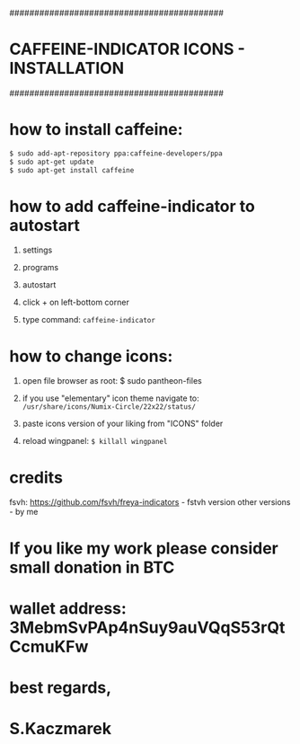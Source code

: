 ###########################################
# CAFFEINE-INDICATOR ICONS - INSTALLATION #
###########################################

# how to install caffeine:

```sh
$ sudo add-apt-repository ppa:caffeine-developers/ppa
$ sudo apt-get update
$ sudo apt-get install caffeine
```

# how to add caffeine-indicator to autostart

1. settings

2. programs

3. autostart

4. click + on left-bottom corner

5. type command: `caffeine-indicator`

# how to change icons:

1. open file browser as root: $ sudo pantheon-files

2. if you use "elementary" icon theme navigate to: `/usr/share/icons/Numix-Circle/22x22/status/`

3. paste icons version of your liking from "ICONS" folder

4. reload wingpanel: `$ killall wingpanel`

# credits

fsvh: https://github.com/fsvh/freya-indicators - fstvh version
other versions - by me

# If you like my work please consider small donation in BTC
# wallet address: 3MebmSvPAp4nSuy9auVQqS53rQtCcmuKFw

# best regards,
# S.Kaczmarek
